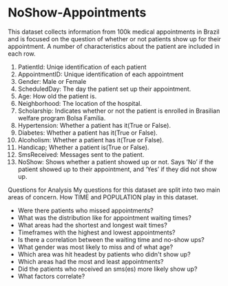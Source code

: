 # NoShow-Appointments
This dataset collects information from 100k medical appointments in Brazil and is focused on the question of whether or not patients show up for their appointment. A number of characteristics about the patient are included in each row.
1. PatientId: Uniqe identification of each patient
2. AppointmentID: Unique identification of each appointment
3. Gender: Male or Female
4. ScheduledDay: The day the patient set up their appointment.
5. Age: How old the patient is.
6. Neighborhood: The location of the hospital.
7. Scholarship: Indicates whether or not the patient is enrolled in Brasilian welfare program Bolsa Família.
8. Hypertension: Whether a patient has it(True or False).
9. Diabetes: Whether a patient has it(True or False).
10. Alcoholism: Whether a patient has it(True or False).
11. Handicap; Whether a patient is(True or False).
12. SmsReceived: Messages sent to the patient.
13. NoShow: Shows whether a patient showed up or not. Says ‘No’ if the patient showed up to their appointment, and ‘Yes’ if they did not show up.

Questions for Analysis
My questions for this dataset are split into two main areas of concern. How TIME and POPULATION play in this dataset.

- Were there patients who missed appointments?
- What was the distribution like for appointment waiting times?
- What areas had the shortest and longest wait times?
- Timeframes with the highest and lowest appointments?
- Is there a correlation between the waiting time and no-show ups?
- What gender was most likely to miss and of what age?
- Which area was hit headest by patients who didn't show up?
- Which areas had the most and least appointments?
- Did the patients who received an sms(es) more likely show up?
- What factors correlate?

